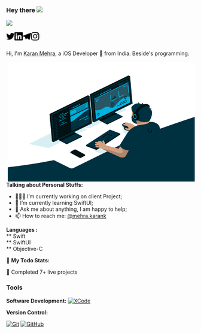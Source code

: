 ### Hey there <img src="https://media.giphy.com/media/hvRJCLFzcasrR4ia7z/giphy.gif" width="25px">

<p align="left"> <img src="https://komarev.com/ghpvc/?username=zeroitkaran&style=for-the-badge"> </p>

<a href="https://twitter.com/mehrakarank">
  <img align="left" alt="Karan Mehra | Twitter" width="22px" src="https://github.com/Arvindcs/Arvindcs/blob/main/Source/twitter.svg" />
</a>

<a href="https://www.linkedin.com/in/mehrakarank/">
  <img align="left" alt="Karan Mehra LinkdeIN" width="22px" src="https://github.com/Arvindcs/Arvindcs/blob/main/Source/linkedin.svg" />
</a>

<a href="https://t.me/TheWhiteD3vil">
  <img align="left" alt="Karan Mehra Telegram" width="22px" src="https://github.com/Arvindcs/Arvindcs/blob/main/Source/telegram.svg" />
</a>

<a href="https://www.instagram.com/mehra.karank/">
  <img align="left" alt="Karan Mehra Instagram" width="22px" src="https://github.com/Arvindcs/Arvindcs/blob/main/Source/instagram.svg" />
</a>
<br/>
<br/>

Hi, I'm [Karan Mehra](https://github.com/karanmehragit), a iOS Developer 🚀  from India. Beside's programming.

  <img align="right" alt="GIF" src="https://github.com/Arvindcs/Arvindcs/blob/main/Source/image.gif?raw=true" width="500" height="320" />
  
**Talking about Personal Stuffs:**

- 👨🏽‍💻 I’m currently working on client Project;
- 🌱 I’m currently learning SwiftUI; 
- 💬 Ask me about anything, I am happy to help;
- 📫 How to reach me: [@mehra.karank](https://www.instagram.com/mehra.karank/)

**Languages :**  
 ** Swift  <br/>
 ** SwiftUI <br/>
 ** Objective-C

🚧 **My Todo Stats:**
<!-- TODO-IST:START -->
🌸  Completed 7+ live projects                  
<!-- TODO-IST:END -->


### Tools

**Software Development:**
[![XCode](https://img.shields.io/badge/-1575F9?style=flat&logo=Xcode&logoColor=white&link=https://github.com/arvindcs "XCode")](https://apps.apple.com/in/app/xcode/id497799835?mt=12)
 

**Version Control:**

[![Git](https://img.shields.io/badge/-Git-black?style=flat&logo=git&link=https://github.com/arvindcs)](https://gitlab.com/karanZeroit) 
[![GitHub](https://img.shields.io/badge/-GitHub-181717?style=flat&logo=github&link=https://github.com/arvindcs)](https://github.com/zeroitkaran)
<br/>

